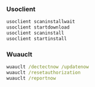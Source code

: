 ### Usoclient

```powershell
usoclient scaninstallwait
usoclient startdownload
usoclient scaninstall
usoclient startinstall
```

### Wuauclt

```cmd
wuauclt /dectectnow /updatenow
wuauclt /resetauthorization
wuauclt /reportnow
```